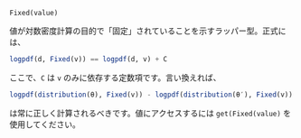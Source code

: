 ```
Fixed(value)
```

値が対数密度計算の目的で「固定」されていることを示すラッパー型。正式には、

```julia
logpdf(d, Fixed(v)) == logpdf(d, v) + C
```

ここで、`C` は `v` のみに依存する定数項です。言い換えれば、

```julia
logpdf(distribution(θ), Fixed(v)) - logpdf(distribution(θ′), Fixed(v))
```

は常に正しく計算されるべきです。値にアクセスするには `get(Fixed(value)` を使用してください。
